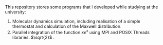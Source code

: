 This repository stores some programs that I developed while studying at the university:

1. Molecular dynamics simulation, including realisation of a simple thermostat and calculation of the Maxwell distribution.
2. Parallel integration of the function $`x e^x`$ using MPI and POSIX Threads libraries. $`\sqrt{2}`$ .
